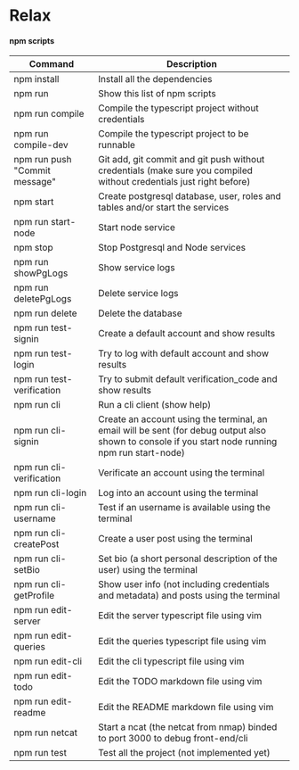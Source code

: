 # Relax

#### npm scripts

| Command | Description |
| --- | --- |
| npm install | Install all the dependencies |
| npm run | Show this list of npm scripts |
| npm run compile | Compile the typescript project without credentials |
| npm run compile-dev | Compile the typescript project to be runnable |
| npm run push "Commit message" | Git add, git commit and git push without credentials (make sure you compiled without credentials just right before) |
| npm start | Create postgresql database, user, roles and tables and/or start the services |
| npm run start-node | Start node service |
| npm stop | Stop Postgresql and Node services |
| npm run showPgLogs | Show service logs |
| npm run deletePgLogs | Delete service logs |
| npm run delete | Delete the database |
| npm run test-signin | Create a default account and show results |
| npm run test-login | Try to log with default account and show results |
| npm run test-verification | Try to submit default verification_code and show results |
| npm run cli | Run a cli client (show help) |
| npm run cli-signin | Create an account using the terminal, an email will be sent (for debug output also shown to console if you start node running npm run start-node) |
| npm run cli-verification | Verificate an account using the terminal |
| npm run cli-login | Log into an account using the terminal |
| npm run cli-username | Test if an username is available using the terminal |
| npm run cli-createPost | Create a user post using the terminal |
| npm run cli-setBio | Set bio (a short personal description of the user) using the terminal |
| npm run cli-getProfile | Show user info (not including credentials and metadata) and posts using the terminal |
| npm run edit-server | Edit the server typescript file using vim |
| npm run edit-queries | Edit the queries typescript file using vim |
| npm run edit-cli | Edit the cli typescript file using vim |
| npm run edit-todo | Edit the TODO markdown file using vim |
| npm run edit-readme | Edit the README markdown file using vim |
| npm run netcat | Start a ncat (the netcat from nmap) binded to port 3000 to debug front-end/cli | 
| npm run test | Test all the project (not implemented yet) |

